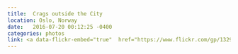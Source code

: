 ```yaml
---
title:  Crags outside the City
location: Oslo, Norway
date:   2016-07-20 00:12:25 -0400
categories: photos
link: <a data-flickr-embed="true"  href="https://www.flickr.com/gp/132974595@N06/kW44ww" title="R1-03891-0003"><img src="https://c6.staticflickr.com/4/3816/20074121269_af731dfba2.jpg" width="500" height="338" alt="R1-03891-0003"></a><script async src="//embedr.flickr.com/assets/client-code.js" charset="utf-8"></script>
---
```

